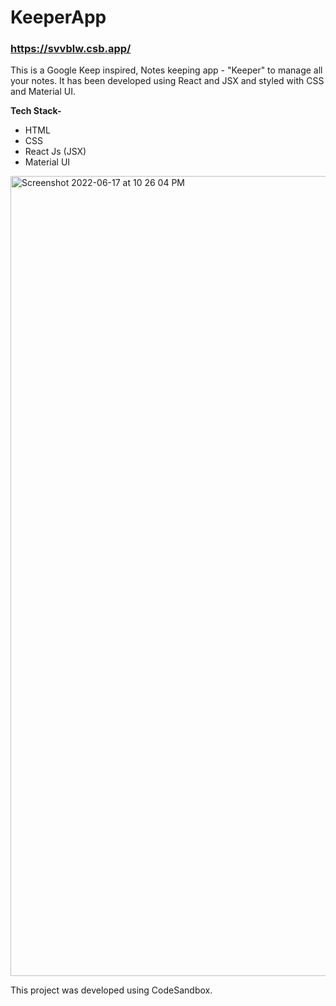 # KeeperApp
### https://svvblw.csb.app/
This is a Google Keep inspired, Notes keeping app - "Keeper" to manage all your notes. It has been developed using React and JSX and styled with CSS and Material UI.


**Tech Stack-**

* HTML
* CSS
* React Js (JSX)
* Material UI


<img width="1280" alt="Screenshot 2022-06-17 at 10 26 04 PM" src="https://user-images.githubusercontent.com/107430204/174343613-2b466b4b-7142-4d99-901a-8ba7fcf63461.png">


This project was developed using CodeSandbox.
